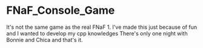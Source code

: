 # FNaF_Console_Game
It's not the same game as the real FNaF 1. I've made this just because of fun and I wanted to develop my cpp knowledges
There's only one night with Bonnie and Chica and that's it.
